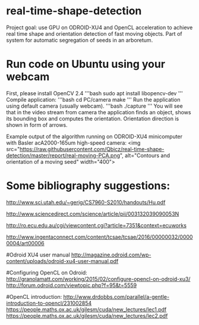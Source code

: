 # real-time-shape-detection
Project goal: use GPU on ODROID-XU4 and OpenCL acceleration to achieve real time shape and orientation detection of fast moving objects.
Part of system for automatic segregation of seeds in an arboretum.

# Run code on Ubuntu using your webcam
First, please install OpenCV 2.4
'''bash
sudo apt install libopencv-dev
'''
Compile application:
'''bash
cd PC/camera
make
'''
Run the application using default camera (usually webcam).
'''bash
./capture
'''
You will see that in the video stream from camera the application finds an object, shows its bounding box and computes the orientation. Orientation direction is shown in form of arrows.

Example output of the algorithm running on ODROID-XU4 minicomputer with Basler acA2000-165um high-speed camera:
<img src="https://raw.githubusercontent.com/Qbicz/real-time-shape-detection/master/report/real-moving-PCA.png", alt="Contours and orientation of a moving seed" width="400">

# Some bibliography suggestions:
http://www.sci.utah.edu/~gerig/CS7960-S2010/handouts/Hu.pdf

http://www.sciencedirect.com/science/article/pii/003132039090053N

http://ro.ecu.edu.au/cgi/viewcontent.cgi?article=7351&context=ecuworks

http://www.ingentaconnect.com/content/tcsae/tcsae/2016/00000032/00000004/art00006

#Odroid XU4 user manual
http://magazine.odroid.com/wp-content/uploads/odroid-xu4-user-manual.pdf

#Configuring OpenCL on Odroid:
http://granolamatt.com/working/2015/02/configure-opencl-on-odroid-xu3/
http://forum.odroid.com/viewtopic.php?f=95&t=5559

#OpenCL introduction:
http://www.drdobbs.com/parallel/a-gentle-introduction-to-opencl/231002854
https://people.maths.ox.ac.uk/gilesm/cuda/new_lectures/lec1.pdf
https://people.maths.ox.ac.uk/gilesm/cuda/new_lectures/lec2.pdf
